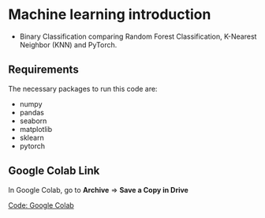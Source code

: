 # Machine learning introduction

* Binary Classification comparing Random Forest Classification, K-Nearest Neighbor (KNN) and PyTorch.

## Requirements

The necessary packages to run this code are:
* numpy
* pandas
* seaborn
* matplotlib
* sklearn
* pytorch

## Google Colab Link
In Google Colab, go to **Archive** => **Save a Copy in Drive**

[Code: Google Colab ](https://colab.research.google.com/github/helenabarmer/machine_learning_intro/blob/master/Binary%20Classification/employee_attrition.ipynb)
